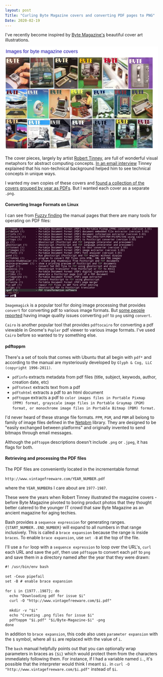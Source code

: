 ```yaml
---
layout: post
Title: "Curling Byte Magazine covers and converting PDF pages to PNG"
Date: 2020-02-19
---
```

I've recently become inspired by [Byte Magazine's](https://en.wikipedia.org/wiki/Byte_(magazine)) beautiful cover art illustrations.

![curling-byte-magazine-covers-1.png](assets/curling-byte-magazine-covers-1.png)

The cover pieces, largely by artist [Robert Tinney](https://en.wikipedia.org/wiki/Robert_Tinney), are full of wonderful visual metaphors for abstract computing concepts. [In an email interview](http://www.vintagecomputing.com/index.php/archives/169/vcg-interview-robert-tinney-microcomputer-illustration-pioneer) Tinney explained that his non-technical background helped him to see technical concepts in unique ways.

I wanted my own copies of these covers and [found a collection of the covers grouped by year as PDFs](http://www.vintagefreeware.com/bytecvrs.htm). But I wanted each cover as a separate `.png`.

#### Converting Image Formats on Linux
I can see from [Fuzzy finding](https://github.com/junegunn/fzf/wiki/examples#man-pages) the manual pages that there are many tools for operating on PDF files:

![curling-byte-magazine-covers-0.png](assets/curling-byte-magazine-covers-0.png)

`Imagemagick` is a popular tool for doing image processing that provides `convert` for converting pdf to various image formats. But [some people reported](https://askubuntu.com/questions/50170/how-to-convert-pdf-to-image) having image quality issues converting `pdf` to `png` using `convert`.

`Cairo` is another popular tool that provides `pdftocairo` for converting a pdf viewable in Gnome's `Popler` pdf viewer to various image formats. I've used `Cairo` before so wanted to try something else.

#### pdftoppm
There's a set of tools that comes with Ubuntu that all begin with `pdf*` and according to the manual are mysteriously developed by `Glyph & Cog, LLC (copyright 1996-2011)`.
- `pdfinfo` extracts metadata from pdf files (title, subject, keywods, author, creation date, etc)
- `pdftotext` extracts text from a pdf
- `pdftohtml` extracts a pdf to an html document
- `pdftoppm` extracts a pdf to `color images files in Portable Pixmap (PPM) format, grayscale image files in Portable Graymap (PGM) format, or monochrome image files in Portable Bitmap (PBM) format.`

I'd never heard of these strange file formats. `PPM`, `PGM`, and `PBM` all belong to family of image files defined in the [Netpbm](https://en.wikipedia.org/wiki/Netpbm) library. They are designed to be "easily exchanged between platforms" and originally invented to send bitmaps through email messages.

Although the `pdftoppm` descriptions doesn't include `.png` or `.jpeg`, it has flags for both.

#### Retrieving and processing the PDF files
The PDF files are conveniently located in the incrementable format

`http://www.vintagefreeware.com/YEAR_NUMBER.pdf`

where the `YEAR_NUMBER`s I care about are `1977-1987`.

These were the years when Robert Tinney illustrated the magazine covers - before Byte Magazine pivoted to boring product photos that they thought better catered to the younger IT crowd that saw Byte Magazine as an ancient magazine for aging techies.

Bash provides a `sequence expression` for generating ranges. `{START_NUMBER..END_NUMBER}` will expand to all numbers in that range inclusively. This is called a `brace expansion` because the range is inside `braces`. To enable `brace expansion`, use `set -B` at the top of the file.

I'll use a `for` loop with a `sequence expression` to loop over the URL's, `curl` each URL and save the `pdf`, then use `pdftoppm` to convert each `pdf` to `png` and save them in a directory named after the year that they were drawn:

```
#! /usr/bin/env bash

set -Ceuo pipefail
set -B # enable brace expansion

for i in {1977..1987}; do
  echo "Downloading pdf for issue $i"
  curl -O "http://www.vintagefreeware.com/$i.pdf"

  mkdir -v "$i"
  echo "Creating .png files for issue $i"
  pdftoppm "$i.pdf" "$i/Byte-Magazine-$i" -png
done
```

In addition to `brace expansion`, this code also uses `parameter expansion` with the `$` symbol, where all `$i` are replaced with the value of `i`.

The `bash` manual helpfully points out that you can optionally wrap parameters in braces as `{$i}` which would protect them from the characters immediately following them. For instance, if I had a variable named `i.`, it's possible that the interpreter would think I meant `$i.` in `curl -O "http://www.vintagefreeware.com/$i.pdf"` instead of `$i`.
